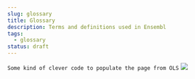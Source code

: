 ```yaml
---
slug: glossary
title: Glossary
description: Terms and definitions used in Ensembl
tags:
  - glossary
status: draft
---
```


```Some kind of clever code to populate the page from OLS```
![](../../../../placeholder.jpg)
